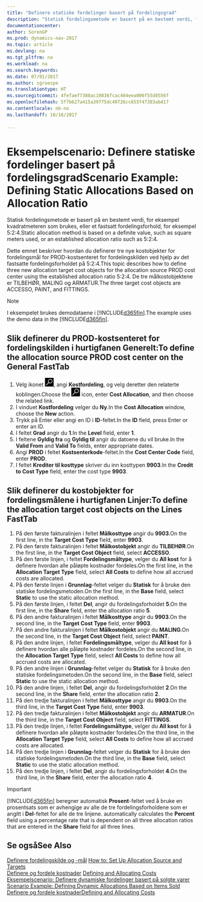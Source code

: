 ```yaml
---
title: "Definere statiske fordelinger basert på fordelingsgrad"
description: "Statisk fordelingsmetode er basert på en bestemt verdi, for eksempel kvadratmeteren som brukes, eller et fastsatt fordelingsforhold, for eksempel 5:2:4."
documentationcenter: 
author: SorenGP
ms.prod: dynamics-nav-2017
ms.topic: article
ms.devlang: na
ms.tgt_pltfrm: na
ms.workload: na
ms.search.keywords: 
ms.date: 07/01/2017
ms.author: sgroespe
ms.translationtype: HT
ms.sourcegitcommit: 4fefaef7380ac10836fcac404eea006f55d8556f
ms.openlocfilehash: 5f7b627a415a39775dc49726cc655f47383abd17
ms.contentlocale: nb-no
ms.lasthandoff: 10/16/2017

---
```

# <a name="scenario-example-defining-static-allocations-based-on-allocation-ratio"></a><span data-ttu-id="5863a-103">Eksempelscenario: Definere statiske fordelinger basert på fordelingsgrad</span><span class="sxs-lookup"><span data-stu-id="5863a-103">Scenario Example: Defining Static Allocations Based on Allocation Ratio</span></span>
<span data-ttu-id="5863a-104">Statisk fordelingsmetode er basert på en bestemt verdi, for eksempel kvadratmeteren som brukes, eller et fastsatt fordelingsforhold, for eksempel 5:2:4.</span><span class="sxs-lookup"><span data-stu-id="5863a-104">Static allocation method is based on a definite value, such as square meters used, or an established allocation ratio such as 5:2:4.</span></span>  

<span data-ttu-id="5863a-105">Dette emnet beskriver hvordan du definerer tre nye kostobjekter for fordelingsmål for PROD-kostsenteret for fordelingskilden ved hjelp av det fastsatte fordelingsforholdet på 5:2:4.</span><span class="sxs-lookup"><span data-stu-id="5863a-105">This topic describes how to define three new allocation target cost objects for the allocation source PROD cost center using the established allocation ratio 5:2:4.</span></span> <span data-ttu-id="5863a-106">De tre målkostobjektene er TILBEHØR, MALING og ARMATUR.</span><span class="sxs-lookup"><span data-stu-id="5863a-106">The three target cost objects are ACCESSO, PAINT, and FITTINGS.</span></span>  

> [!NOTE]  
>  <span data-ttu-id="5863a-107">I eksempelet brukes demodataene i [!INCLUDE[d365fin](includes/d365fin_md.md)].</span><span class="sxs-lookup"><span data-stu-id="5863a-107">The example uses the demo data in the [!INCLUDE[d365fin](includes/d365fin_md.md)].</span></span>  

## <a name="to-define-the-allocation-source-prod-cost-center-on-the-general-fasttab"></a><span data-ttu-id="5863a-108">Slik definerer du PROD-kostsenteret for fordelingskilden i hurtigfanen Generelt:</span><span class="sxs-lookup"><span data-stu-id="5863a-108">To define the allocation source PROD cost center on the General FastTab</span></span>  

1.  <span data-ttu-id="5863a-109">Velg ikonet ![Søk etter side eller rapport](media/ui-search/search_small.png "Søk etter side eller rapport"), angi **Kostfordeling**, og velg deretter den relaterte koblingen.</span><span class="sxs-lookup"><span data-stu-id="5863a-109">Choose the ![Search for Page or Report](media/ui-search/search_small.png "Search for Page or Report icon") icon, enter **Cost Allocation**, and then choose the related link.</span></span>  
2.  <span data-ttu-id="5863a-110">I vinduet **Kostfordeling** velger du **Ny**.</span><span class="sxs-lookup"><span data-stu-id="5863a-110">In the **Cost Allocation** window, choose the **New** action.</span></span>  
3.  <span data-ttu-id="5863a-111">Trykk på Enter eller angi en ID i **ID**-feltet.</span><span class="sxs-lookup"><span data-stu-id="5863a-111">In the **ID** field, press Enter or enter an ID.</span></span>  
4.  <span data-ttu-id="5863a-112">I feltet **Grad** angir du **1**.</span><span class="sxs-lookup"><span data-stu-id="5863a-112">In the **Level** field, enter **1**.</span></span>  
5.  <span data-ttu-id="5863a-113">I feltene **Gyldig fra** og **Gyldig til** angir du datoene du vil bruke.</span><span class="sxs-lookup"><span data-stu-id="5863a-113">In the **Valid From** and **Valid To** fields, enter appropriate dates.</span></span>  
6.  <span data-ttu-id="5863a-114">Angi **PROD** i feltet **Kostsenterkode**-feltet.</span><span class="sxs-lookup"><span data-stu-id="5863a-114">In the **Cost Center Code** field, enter **PROD**.</span></span>  
7.  <span data-ttu-id="5863a-115">I feltet **Krediter til kosttype** skriver du inn kosttypen **9903**.</span><span class="sxs-lookup"><span data-stu-id="5863a-115">In the **Credit to Cost Type** field, enter the cost type **9903**.</span></span>  

## <a name="to-define-the-allocation-target-cost-objects-on-the-lines-fasttab"></a><span data-ttu-id="5863a-116">Slik definerer du kostobjekter for fordelingsmålene i hurtigfanen Linjer:</span><span class="sxs-lookup"><span data-stu-id="5863a-116">To define the allocation target cost objects on the Lines FastTab</span></span>  

1.  <span data-ttu-id="5863a-117">På den første fakturalinjen i feltet **Målkosttype** angir du **9903**.</span><span class="sxs-lookup"><span data-stu-id="5863a-117">On the first line, in the **Target Cost Type** field, enter **9903**.</span></span>  
2.  <span data-ttu-id="5863a-118">På den første fakturalinjen i feltet **Målkostobjekt** angir du **TILBEHØR**.</span><span class="sxs-lookup"><span data-stu-id="5863a-118">On the first line, in the **Target Cost Object** field, select **ACCESSO**.</span></span>  
3.  <span data-ttu-id="5863a-119">På den første linjen, i feltet **Fordelingsmåltype**, velger du **All kost** for å definere hvordan alle påløpte kostnader fordeles.</span><span class="sxs-lookup"><span data-stu-id="5863a-119">On the first line, in the **Allocation Target Type** field, select **All Costs** to define how all accrued costs are allocated.</span></span>  
4.  <span data-ttu-id="5863a-120">På den første linjen i **Grunnlag**-feltet velger du **Statisk** for å bruke den statiske fordelingsmetoden.</span><span class="sxs-lookup"><span data-stu-id="5863a-120">On the first line, in the **Base** field, select **Static** to use the static allocation method.</span></span>  
5.  <span data-ttu-id="5863a-121">På den første linjen, i feltet **Del**, angir du fordelingsforholdet **5**.</span><span class="sxs-lookup"><span data-stu-id="5863a-121">On the first line, in the **Share** field, enter the allocation ratio **5**.</span></span>  
6.  <span data-ttu-id="5863a-122">På den andre fakturalinjen i feltet **Målkosttype** angir du **9903**.</span><span class="sxs-lookup"><span data-stu-id="5863a-122">On the second line, in the **Target Cost Type** field, enter **9903**.</span></span>  
7.  <span data-ttu-id="5863a-123">På den andre fakturalinjen i feltet **Målkostobjekt** angir du **MALING**.</span><span class="sxs-lookup"><span data-stu-id="5863a-123">On the second line, in the **Target Cost Object** field, select **PAINT**.</span></span>  
8.  <span data-ttu-id="5863a-124">På den andre linjen, i feltet **Fordelingsmåltype**, velger du **All kost** for å definere hvordan alle påløpte kostnader fordeles.</span><span class="sxs-lookup"><span data-stu-id="5863a-124">On the second line, in the **Allocation Target Type** field, select **All Costs** to define how all accrued costs are allocated.</span></span>  
9. <span data-ttu-id="5863a-125">På den andre linjen i **Grunnlag**-feltet velger du **Statisk** for å bruke den statiske fordelingsmetoden.</span><span class="sxs-lookup"><span data-stu-id="5863a-125">On the second line, in the **Base** field, select **Static** to use the static allocation method.</span></span>  
10. <span data-ttu-id="5863a-126">På den andre linjen, i feltet **Del**, angir du fordelingsforholdet **2**.</span><span class="sxs-lookup"><span data-stu-id="5863a-126">On the second line, in the **Share** field, enter the allocation ratio **2**.</span></span>  
11. <span data-ttu-id="5863a-127">På den tredje fakturalinjen i feltet **Målkosttype** angir du **9903**.</span><span class="sxs-lookup"><span data-stu-id="5863a-127">On the third line, in the **Target Cost Type** field, enter **9903**.</span></span>  
12. <span data-ttu-id="5863a-128">På den tredje fakturalinjen i feltet **Målkostobjekt** angir du **ARMATUR**.</span><span class="sxs-lookup"><span data-stu-id="5863a-128">On the third line, in the **Target Cost Object** field, select **FITTINGS**.</span></span>  
13. <span data-ttu-id="5863a-129">På den tredje linjen, i feltet **Fordelingsmåltype**, velger du **All kost** for å definere hvordan alle påløpte kostnader fordeles.</span><span class="sxs-lookup"><span data-stu-id="5863a-129">On the third line, in the **Allocation Target Type** field, select **All Costs** to define how all accrued costs are allocated.</span></span>  
14. <span data-ttu-id="5863a-130">På den tredje linjen i **Grunnlag**-feltet velger du **Statisk** for å bruke den statiske fordelingsmetoden.</span><span class="sxs-lookup"><span data-stu-id="5863a-130">On the third line, in the **Base** field, select **Static** to use the static allocation method.</span></span>  
15. <span data-ttu-id="5863a-131">På den tredje linjen, i feltet **Del**, angir du fordelingsforholdet **4**.</span><span class="sxs-lookup"><span data-stu-id="5863a-131">On the third line, in the **Share** field, enter the allocation ratio **4**.</span></span>  

> [!IMPORTANT]  
>  [!INCLUDE[d365fin](includes/d365fin_md.md)]<span data-ttu-id="5863a-132"> beregner automatisk **Prosent**-feltet ved å bruke en prosentsats som er avhengige av alle de tre fordelingsforholdene som er angitt i **Del**-feltet for alle de tre linjene.</span><span class="sxs-lookup"><span data-stu-id="5863a-132"> automatically calculates the **Percent** field using a percentage rate that is dependent on all three allocation ratios that are entered in the **Share** field for all three lines.</span></span>  

## <a name="see-also"></a><span data-ttu-id="5863a-133">Se også</span><span class="sxs-lookup"><span data-stu-id="5863a-133">See Also</span></span>  
<span data-ttu-id="5863a-134">[Definere fordelingskilde og -mål](finance-how-to-set-up-allocation-source-and-targets.md) </span><span class="sxs-lookup"><span data-stu-id="5863a-134">[How to: Set Up Allocation Source and Targets](finance-how-to-set-up-allocation-source-and-targets.md) </span></span>  
<span data-ttu-id="5863a-135">[Definere og fordele kostnader](finance-define-and-allocate-costs.md) </span><span class="sxs-lookup"><span data-stu-id="5863a-135">[Defining and Allocating Costs](finance-define-and-allocate-costs.md) </span></span>  
<span data-ttu-id="5863a-136">[Eksempelscenario: Definere dynamiske fordelinger basert på solgte varer](finance-scenario-example-defining-dynamic-allocations-based-on-items-sold.md) </span><span class="sxs-lookup"><span data-stu-id="5863a-136">[Scenario Example: Defining Dynamic Allocations Based on Items Sold](finance-scenario-example-defining-dynamic-allocations-based-on-items-sold.md) </span></span>  
[<span data-ttu-id="5863a-137">Definere og fordele kostnader</span><span class="sxs-lookup"><span data-stu-id="5863a-137">Defining and Allocating Costs</span></span>](finance-define-and-allocate-costs.md)

